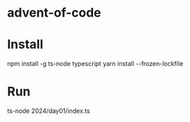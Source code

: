 # advent-of-code

# Install
npm install -g ts-node typescript
yarn install --frozen-lockfile

# Run
ts-node 2024/day01/index.ts

